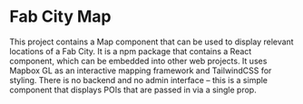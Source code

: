 # Fab City Map

This project contains a Map component that can be used to display relevant locations of a Fab City. It is a npm package that contains a React component, which can be embedded into other web projects. It uses Mapbox GL as an interactive mapping framework and TailwindCSS for styling. There is no backend and no admin interface – this is a simple component that displays POIs that are passed in via a single prop.
